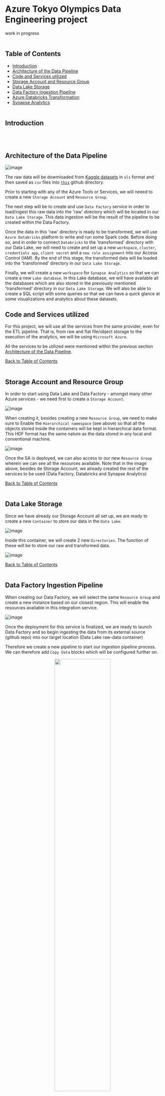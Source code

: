# Azure Tokyo Olympics Data Engineering project

work in progress
&nbsp;    
&nbsp;    

## Table of Contents

- [Introduction](#introduction)
- [Architecture of the Data Pipeline](#architecture-of-the-data-pipeline)
- [Code and Services utilized](#code-and-services-utilized)
- [Storage Account and Resource Group](#storage-account-and-resource-group)
- [Data Lake Storage](#data-lake-storage)
- [Data Factory Ingestion Pipeline](#data-factory-ingestion-pipeline)
- [Azure Databricks Transformation](#azure-databricks-transformation)
- [Synapse Analytics](#synapse-analytics)
&nbsp;    
&nbsp;

## Introduction

&nbsp;    
&nbsp;    
## Architecture of the Data Pipeline


![image](https://github.com/GBlanch/Azure-Tokyo-Olympics-Data-Engineering-project/assets/136500426/6da6ca7c-1650-4371-8118-576bbb9f2fee)


The raw data will be dowmloaded from [Kaggle datasets](https://www.kaggle.com/datasets/arjunprasadsarkhel/2021-olympics-in-tokyo/data) in `xls` format and then saved as `csv` files into [`this`](https://github.com/GBlanch/Azure-Tokyo-Olympics-Data-Engineering-project/tree/main/data/raw) github directory. 

Prior to starting with any of the Azure Tools or Services, we will neeed to create a new `Storage Account` and `Resource Group`.

The next step will be to create and use `Data Factory` service in order to load/ingest this raw data into the 'raw' directory which will be located in our `Data Lake Storage`. This data ingestion will be the result of the pipeline to be created within the Data Factory.

Once the data in this 'raw' directory is ready to be transformed, we will use `Azure Databricks` platform to write and run some Spark code. 
Before doing so, and in order to connect `Databricks` to the 'transformed' directory with our Data Lake, we will need to create and set up a new `workspace`, `cluster`, `credentials app`, `client secret` and a `new role assignment` into our Access Control (IAM). 
By the end of this stage, the transformed data will be loaded into the 'transformed' directory in our `Data Lake Storage`.

Finally, we will create a new `workspace` for `Synapse Analytics` so that we can create a new `Lake database`. In this Lake database, we will have available all the databases which are also stored in the previously mentioned 'transformed' directory in our `Data Lake Storage`. We will also be able to create a SQL script with some queries so that we can have a quick glance at some visualizations and analytics about these datasets.


## Code and Services utilized

For this project, we will use all the services from the same provider, even for the ETL pipeline. That is, from raw and flat file/object storage to the execution of the analytics, we will be using `Microsoft Azure`. 

All the services to be utilized were mentioned within the previous section [Architecture of the Data Pipeline](#architecture-of-the-data-pipeline).

[Back to Table of Contents](#table-of-contents)
&nbsp;    
&nbsp;    


## Storage Account and Resource Group

In order to start using Data Lake and Data Factory - amongst many other Azure services - we need first to create a `Storage Account`.


![image](https://github.com/GBlanch/Azure-Tokyo-Olympics-Data-Engineering-project/assets/136500426/447aca01-32c9-4a7e-b5a6-572ce946338a)


When creating it, besides creating a new `Resource Group`, we need to make sure to Enable the `Hierarchical namespace` (see above) so that all the objects stored inside the containers will be kept in hierarchical data format. This HDF format has the same nature as the data stored in any local and conventional machine.


![image](https://github.com/GBlanch/Azure-Tokyo-Olympics-Data-Engineering-project/assets/136500426/35ebb05d-34b8-4143-a269-caac1aa6e66b)


Once the SA is deployed, we can also access to our new `Resource Group` wherein we can see all the resources available. Note that in the image above, besides de Storage Account, we already created the rest of the services to be used (Data Factory, Databricks and Synapse Analytics)

[Back to Table of Contents](#table-of-contents)
&nbsp;    
&nbsp;    

## Data Lake Storage 

Since we have already our Storage Account all set up, we are ready to create a new `Container` to store our data in the `Data Lake`. 


![image](https://github.com/GBlanch/Azure-Tokyo-Olympics-Data-Engineering-project/assets/136500426/dcef6881-ee50-4f7b-a0b9-a4e040dbb1fc)


Inside this container, we will create 2 new `Directories`. The function of these will be to store our raw and transformed data.


![image](https://github.com/GBlanch/Azure-Tokyo-Olympics-Data-Engineering-project/assets/136500426/725e8723-3192-4f0e-82bc-6a6ecd85b375)


[Back to Table of Contents](#table-of-contents)
&nbsp;    
&nbsp;    


## Data Factory Ingestion Pipeline

When creating our Data Factory, we will select the same `Resource Group` and create a new instance based on our closest region. This will enable the resources available in this integration service.

![image](https://github.com/GBlanch/Azure-Tokyo-Olympics-Data-Engineering-project/assets/136500426/f600c2ea-aba3-4be5-85ea-d612a634c1b2)

Once the deployment for this service is finalized, we are ready to launch Data Factory and so begin ingesting the data from its external source (github repo) into our target location (Data Lake raw-data container)

Therefore we create a new pipeline to start our ingestion pipeline process. We can therefore add `Copy Data` blocks which will be configured further on.

<p align="center">
<img src="https://github.com/GBlanch/Azure-Tokyo-Olympics-Data-Engineering-project/assets/136500426/c6d4c159-1bd2-41a5-b81a-4e405bb45638"  width="60%" height="60%">

Inside these blocks/instances, we mainly want to configure the tabs `Source` and `Sink`.

For the `Source` tab, we first create a new `Source Dataset`. 

Since our raw data is access through our HTTP server and it's stored in csv file format, we will select the HTTP and csv file formats when being asked by location, structure and data type in this step. Next, we need to create a `Linked service` within this new Dataset. Here is where we will pass the [`raw URL`](https://raw.githubusercontent.com/GBlanch/Azure-Tokyo-Olympics-Data-Engineering-project/main/data/raw/Coaches.csv) from our git repository.

<p align="center">
<img src="https://github.com/GBlanch/Azure-Tokyo-Olympics-Data-Engineering-project/assets/136500426/a56e247c-80f3-4d45-8801-6a71d3ce8638"  width="60%" height="60%">

When the `Linked service` is already created we make sure the `Frist row as header` option is checked to avoid future data cleaning/transformation, as shown below:


<p align="center">
<img src="https://github.com/GBlanch/Azure-Tokyo-Olympics-Data-Engineering-project/assets/136500426/4ff5b4f6-da7e-4583-b51c-39596f620ff3"  width="60%" height="60%">

Next, we will set up our `Sink`. This step will call for creating a new `Sink dataset` so that we can connect to Azure Data Lake Storage. We are using the same `Storage account` we created before.


<p align="center">
<img src="https://github.com/GBlanch/Azure-Tokyo-Olympics-Data-Engineering-project/assets/136500426/584a7ca8-77ed-4435-8a5c-a5f39f51d56a"  width="60%" height="60%">


Once the `Linked Services` from our Data Factory to our Data Lake Storage is created, we will define the destination file path. We can browse to navigate into our raw-data directory we created before inside our Container. We finally create a name for the csv file to be stored and select `None` for the `Import schema` option.

<p align="center">
<img src="https://github.com/GBlanch/Azure-Tokyo-Olympics-Data-Engineering-project/assets/136500426/8b16915a-8d19-4ec8-902a-44b4edbb4da1"  width="60%" height="60%">


We will repeat the same process for the other 4 csv flat files. Once they're all set, we are ready to validated and debug.

Then the ingestion pipeline results as follows:


<p align="center">
<img src="https://github.com/GBlanch/Azure-Tokyo-Olympics-Data-Engineering-project/assets/136500426/c56bda83-1c9f-4513-bbc4-f0550d5767e3"  width="100%" height="100%">


And so we can find all these datasets inside our raw-data directory we created before in our Container.

<p align="center">
<img src="https://github.com/GBlanch/Azure-Tokyo-Olympics-Data-Engineering-project/assets/136500426/f4dfc6e3-ccdb-460a-a8ca-782365a1e476)"  width="80%" height="80%">

Therefore, after finalizing the ingestion and storage of the data, we can move onto the Transformation stage with Azure Databricks service

[Back to Table of Contents](#table-of-contents)
&nbsp;    
&nbsp;    

## Azure Databricks Transformation

Likewise when we set up our Data Factory service, we will use the same `Resource Group` that we created when setting up our `Storage Account` at the beginning of this project:

![image](https://github.com/GBlanch/Azure-Tokyo-Olympics-Data-Engineering-project/assets/136500426/df4b6961-c4cc-412f-adb4-25a694066210)

Once we launch the workspace, we create a `Compute` so that we can run our Spark code.

![image](https://github.com/GBlanch/Azure-Tokyo-Olympics-Data-Engineering-project/assets/136500426/9a7b185e-b138-477b-b253-e6400c872027)

When cresting our `Cluster`, we will select `Single Node` as we won't be needing to use multiple machines or much resources to run our Transformation code.

Before writing any Spark code, we need to register an app in order to get some credentials. This step will allow us to go through the authentication process in order to mount the Data Lake storage to the Data Factory.


![image](https://github.com/GBlanch/Azure-Tokyo-Olympics-Data-Engineering-project/assets/136500426/3da3891a-29b1-4b1c-aad1-28fe70fe068c)


Once our app is created and we have its `Application (client) ID` and `Directory (tenant) ID`, we next create a `Secret ID` and its `Secret Key` by creating a new `Client Secret`.

![image](https://github.com/GBlanch/Azure-Tokyo-Olympics-Data-Engineering-project/assets/136500426/a3dbd61e-ca50-4fc7-a681-c36be19ffc72)

Once we have these 3 credentials, it is highly recommended to store them into a Key Vault. This would minimize the chances for our credentials to be exposed/leaked through our code.

The last step to configure prior to start our Spark code, is to explicitly give access to the app to handle - or even read -any kind of object from the selected container. We will do this through the IAM framework within the container we created before. We will select `Storage Blob Data Contributor` in the section `Add role assignment`

![image](https://github.com/GBlanch/Azure-Tokyo-Olympics-Data-Engineering-project/assets/136500426/45e8391f-0ebe-4a01-9622-53cf683359dd)

Once we have done all this, we will be able to mount the data lake shown below into this new location/mounting point `/mnt/tokyoolympic`, this is to say:

![image](https://github.com/GBlanch/Azure-Tokyo-Olympics-Data-Engineering-project/assets/136500426/661f893f-d849-46da-83fc-d3a408e0031e)

Then it's all set to start writting the `transformation Spark code` which can be found [`here`]().

Please note that we could have also elaborated our analytic queries in this script as well, as it's shown in this [other project]()


[Back to Table of Contents](#table-of-contents)
&nbsp;    
&nbsp;    

## Synapse Analytics

We start creating its workspace the same way as we did with `Azure Databricks`. We select the same `Resource Group` and `Strage Location` or `Primart ADLS` as shown below:

![image](https://github.com/GBlanch/Azure-Tokyo-Olympics-Data-Engineering-project/assets/136500426/a90bd0cd-c0be-403c-ade0-c63792a87830)

Once the deployment is completed we can open `Synapse Studio` ans start creating a `Data Lake` in which we will create a new database. In this new database we will create a new table and this will be linked with the same `Linked Services` we created when setting up our `Data Lake Storage` . This results as follows:



<p align="center">
<img src="https://github.com/GBlanch/Azure-Tokyo-Olympics-Data-Engineering-project/assets/136500426/e99d05bb-4620-400b-96a3-bc7cd41ac6f9"  width="80%" height="80%">


<p align="center">
<img src="https://github.com/GBlanch/Azure-Tokyo-Olympics-Data-Engineering-project/assets/136500426/ebc63d25-1674-4bd0-ba76-596a9da0f85b"  width="50%" height="50%">

When being asked for the input file or directory, we will browse to the location in which we stored the partition files we generated at the end of the [`transformation Spark code`]() in `Azure Databricks`. These being:


<p align="center">
<img src="https://github.com/GBlanch/Azure-Tokyo-Olympics-Data-Engineering-project/assets/136500426/468df478-1b04-474c-b786-d9691b480f57"  width="100%" height="100%">

Once all the tables are created and validated, we can publish them into our database:

<p align="center">
<img src="https://github.com/GBlanch/Azure-Tokyo-Olympics-Data-Engineering-project/assets/136500426/d91740bf-ef1c-4208-9586-f8e15d5b82f6"  width="100%" height="100%">

We can create a new SQL script in which we can define the queries we want to visualize through the `Results` tab in form of `Tables` and `Charts`.
